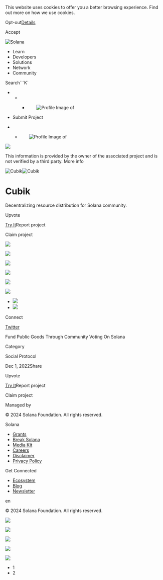 This website uses cookies to offer you a better browsing experience. Find out
more on how we use cookies.

Opt-out[Details](/privacy-policy#collection-of-information)

Accept

[![Solana](/_next/static/media/logotype.e4df684f.svg)](/)

  * Learn
  * Developers
  * Solutions
  * Network
  * Community

Search```K`

  *   *   * ![](data:image/svg+xml,%3csvg%20xmlns=%27http://www.w3.org/2000/svg%27%20version=%271.1%27%20width=%2728%27%20height=%2728%27/%3e)![Profile Image of ](/_next/static/media/ecosystem_user.7ebb52fa.svg)

  * Submit Project
  *   * ![](data:image/svg+xml,%3csvg%20xmlns=%27http://www.w3.org/2000/svg%27%20version=%271.1%27%20width=%2728%27%20height=%2728%27/%3e)![Profile Image of ](/_next/static/media/ecosystem_user.7ebb52fa.svg)

![](/_next/image?url=%2F_next%2Fstatic%2Fmedia%2Fhero.631479cd.png&w=3840&q=75)

This information is provided by the owner of the associated project and is not
verified by a third party. More info

![Cubik](/_next/image?url=%2Fapi%2Fprojectimg%2Fcljn9glft0004lb0fwnvju9dd%3Ftype%3DLOGO&w=3840&q=75)![Cubik](/_next/image?url=%2Fapi%2Fprojectimg%2Fcljn9glft0004lb0fwnvju9dd%3Ftype%3DLOGO&w=3840&q=75)

# Cubik

Decentralizing resource distribution for Solana community.

Upvote

[Try It](https://www.cubik.so/projects)Report project

Claim project

![](/api/projectimg/cljn9glft0004lb0fwnvju9dd?type=IMG&number=0)

![](/api/projectimg/cljn9glft0004lb0fwnvju9dd?type=IMG&number=1)

![](/api/projectimg/cljn9glft0004lb0fwnvju9dd?type=IMG&number=0)

![](/api/projectimg/cljn9glft0004lb0fwnvju9dd?type=IMG&number=1)

![](/api/projectimg/cljn9glft0004lb0fwnvju9dd?type=IMG&number=0)

![](/api/projectimg/cljn9glft0004lb0fwnvju9dd?type=IMG&number=1)

  * ![](/_next/image?url=%2Fapi%2Fprojectimg%2Fcljn9glft0004lb0fwnvju9dd%3Ftype%3DIMG%26number%3D0&w=3840&q=75)
  * ![](/_next/image?url=%2Fapi%2Fprojectimg%2Fcljn9glft0004lb0fwnvju9dd%3Ftype%3DIMG%26number%3D1&w=3840&q=75)

Connect

[Twitter](https://twitter.com/_cubik)

Fund Public Goods Through Community Voting On Solana

Category

Social Protocol

Dec 1, 2022Share

Upvote

[Try It](https://www.cubik.so/projects)Report project

Claim project

Managed by

[](/)

[](/youtube)[](/twitter)[](/discord)[](/reddit)[](/github)[](/telegram)

© 2024 Solana Foundation. All rights reserved.

Solana

  * [Grants](https://solana.org/grants)
  * [Break Solana](https://break.solana.com/)
  * [Media Kit](/branding)
  * [Careers](https://jobs.solana.com/)
  * [Disclaimer](/tos)
  * [Privacy Policy](/privacy-policy)

Get Connected

  * [Ecosystem](/ecosystem)
  * [Blog](/news)
  * [Newsletter](/newsletter)

en

© 2024 Solana Foundation. All rights reserved.

![](/api/projectimg/cljn9glft0004lb0fwnvju9dd?type=IMG&number=1)

![](/api/projectimg/cljn9glft0004lb0fwnvju9dd?type=IMG&number=0)

![](/api/projectimg/cljn9glft0004lb0fwnvju9dd?type=IMG&number=1)

![](/api/projectimg/cljn9glft0004lb0fwnvju9dd?type=IMG&number=0)

![](/api/projectimg/cljn9glft0004lb0fwnvju9dd?type=IMG&number=1)

  * 1
  * 2

